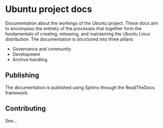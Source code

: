 # Ubuntu project docs

Documentation about the workings of the Ubuntu project. These docs aim
to encompass the entirety of the processes that together form the
fundamentals of creating, releasing, and maintaining the Ubuntu Linux
distribution. The documentation is structured into three pillars:

* Governance and community
* Development
* Archive handling

## Publishing

The documentation is published using Sphinx through the ReadTheDocs
framework.

## Contributing

See...

